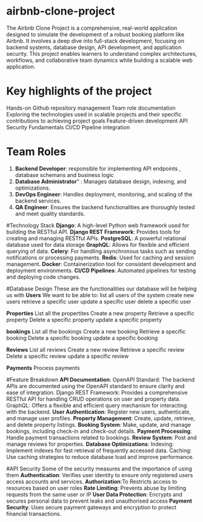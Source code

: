 # airbnb-clone-project
The Airbnb Clone Project is a comprehensive, real-world application designed to simulate the development of a robust booking platform like Airbnb. It involves a deep dive into full-stack development, focusing on backend systems, database design, API development, and application security. This project enables learners to understand complex architectures, workflows, and collaborative team dynamics while building a scalable web application.

# Key highlights of the project
Hands-on Github repository management
Team role documentation
Exploring the technologies used in scalable projects and their specific contributions to achieving project goals
Feature-driven development
API Security Fundamentals
CI/CD Pipeline integration

# Team Roles
1. **Backend Developer**: responsible for implementing API endpoints , database schemans and business logic
2. **Database Administrator**" : Manages database design, indexing, and optimizations.
3. **DevOps Engineer**: Handles deployment, monitoring, and scaling of the backend services.
4. **QA Engineer**: Ensures the backend functionalities are thoroughly tested and meet quality standards.

#Technology Stack
**Django**: A high-level Python web framework used for building the RESTful API.
**Django REST Framework**: Provides tools for creating and managing RESTful APIs.
**PostgreSQL**: A powerful relational database used for data storage
**GraphQL**: Allows for flexible and efficient querying of data.
**Celery**: For handling asynchronous tasks such as sending notifications or processing payments.
**Redis**: Used for caching and session management.
**Docker**: Containerization tool for consistent development and deployment environments.
**CI/CD Pipelines**: Automated pipelines for testing and deploying code changes.

#Database Design
These are the functionalities our database will be helping us with
**Users**
We want to be able to: 
list all users of the system
create new users
retrieve a specific user
update a specific user 
delete a specific user 

**Properties**
List all the propertites
Create a new property 
Retrieve a specific property 
Delete a specific property
update a specific property

**bookings**
List all the bookings
Create a new booking 
Retrieve a specific booking
Delete a specific booking
update a specific booking

**Reviews**
List all reviews
Create a new review 
Retrieve a specific review 
Delete a specific review
update a specific review

**Payments**
Process payments

#Feature Breakdown
**API Documentation**: OpenAPI Standard: The backend APIs are documented using the OpenAPI standard to ensure clarity and ease of integration.
Django REST Framework: Provides a comprehensive RESTful API for handling CRUD operations on user and property data.
GraphQL: Offers a flexible and efficient query mechanism for interacting with the backend.
**User Authentication**: Register new users, authenticate, and manage user profiles.
**Property Management**: Create, update, retrieve, and delete property listings.
**Booking System**: Make, update, and manage bookings, including check-in and check-out details.
**Payment Processing**: Handle payment transactions related to bookings.
**Review System**: Post and manage reviews for properties.
**Database Optimizations**: Indexing: Implement indexes for fast retrieval of frequently accessed data.
Caching: Use caching strategies to reduce database load and improve performance.

#API Security
Some of the security measures and the importance of using them
**Authentication**: Verifies user identity to ensure only registered users access accounts and services.
**Authorization**:To Restricts access to resources based on user roles
**Rate Limiting**: Prevents abuse by limiting requests from the same user or IP
**User Data Protection**: Encrypts and secures personal data to prevent leaks and unauthorised access
**Payment Security**: Uses secure payment gateways and encryption to protect financial transactions.